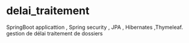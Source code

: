 # delai_traitement
SpringBoot applicattion , Spring security , JPA , Hibernates ,Thymeleaf.
gestion de délai traitement de dossiers
